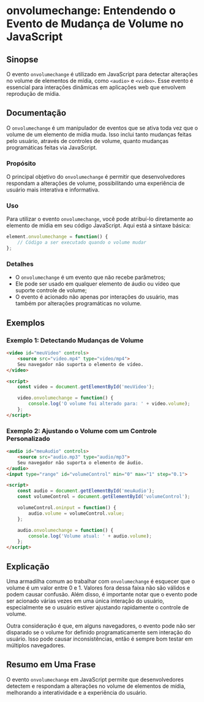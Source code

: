 <!--
Meta Description: # onvolumechange: Entendendo o Evento de Mudança de Volume no JavaScript ## Sinopse O evento `onvolumechange` é utilizado em JavaScript para detectar ...
Meta Keywords: volume, onvolumechange, que, evento, audio
-->

# onvolumechange: Entendendo o Evento de Mudança de Volume no JavaScript

## Sinopse
O evento `onvolumechange` é utilizado em JavaScript para detectar alterações no volume de elementos de mídia, como `<audio>` e `<video>`. Esse evento é essencial para interações dinâmicas em aplicações web que envolvem reprodução de mídia.

## Documentação
O `onvolumechange` é um manipulador de eventos que se ativa toda vez que o volume de um elemento de mídia muda. Isso inclui tanto mudanças feitas pelo usuário, através de controles de volume, quanto mudanças programáticas feitas via JavaScript.

### Propósito
O principal objetivo do `onvolumechange` é permitir que desenvolvedores respondam a alterações de volume, possibilitando uma experiência de usuário mais interativa e informativa.

### Uso
Para utilizar o evento `onvolumechange`, você pode atribuí-lo diretamente ao elemento de mídia em seu código JavaScript. Aqui está a sintaxe básica:

```javascript
element.onvolumechange = function() {
    // Código a ser executado quando o volume mudar
};
```

### Detalhes
- O `onvolumechange` é um evento que não recebe parâmetros;
- Ele pode ser usado em qualquer elemento de áudio ou vídeo que suporte controle de volume;
- O evento é acionado não apenas por interações do usuário, mas também por alterações programáticas no volume.

## Exemplos

### Exemplo 1: Detectando Mudanças de Volume

```html
<video id="meuVideo" controls>
    <source src="video.mp4" type="video/mp4">
    Seu navegador não suporta o elemento de vídeo.
</video>

<script>
    const video = document.getElementById('meuVideo');

    video.onvolumechange = function() {
        console.log('O volume foi alterado para: ' + video.volume);
    };
</script>
```

### Exemplo 2: Ajustando o Volume com um Controle Personalizado

```html
<audio id="meuAudio" controls>
    <source src="audio.mp3" type="audio/mp3">
    Seu navegador não suporta o elemento de áudio.
</audio>
<input type="range" id="volumeControl" min="0" max="1" step="0.1">

<script>
    const audio = document.getElementById('meuAudio');
    const volumeControl = document.getElementById('volumeControl');

    volumeControl.oninput = function() {
        audio.volume = volumeControl.value;
    };

    audio.onvolumechange = function() {
        console.log('Volume atual: ' + audio.volume);
    };
</script>
```

## Explicação
Uma armadilha comum ao trabalhar com `onvolumechange` é esquecer que o volume é um valor entre 0 e 1. Valores fora dessa faixa não são válidos e podem causar confusão. Além disso, é importante notar que o evento pode ser acionado várias vezes em uma única interação do usuário, especialmente se o usuário estiver ajustando rapidamente o controle de volume.

Outra consideração é que, em alguns navegadores, o evento pode não ser disparado se o volume for definido programaticamente sem interação do usuário. Isso pode causar inconsistências, então é sempre bom testar em múltiplos navegadores.

## Resumo em Uma Frase
O evento `onvolumechange` em JavaScript permite que desenvolvedores detectem e respondam a alterações no volume de elementos de mídia, melhorando a interatividade e a experiência do usuário.